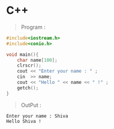 # C++
> Program :

```cpp
#include<iostream.h>
#include<conio.h>

void main(){
    char name[100];
    clrscr();
    cout << "Enter your name : " ;
    cin  >> name;
    cout << "Hello " << name << " !" ;
    getch();
}
```
> OutPut :
```
Enter your name : Shiva
Hello Shiva !
```